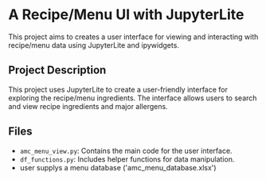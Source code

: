 # A Recipe/Menu UI with JupyterLite

This project aims to creates a user interface for viewing and interacting with recipe/menu data using JupyterLite and ipywidgets.

## Project Description

This project uses JupyterLite to create a user-friendly interface for exploring the recipe/menu ingredients. The interface allows users to search and view recipe ingredients and major allergens.

## Files

- `amc_menu_view.py`: Contains the main code for the user interface.
- `df_functions.py`: Includes helper functions for data manipulation.
- user supplys a menu database ('amc_menu_database.xlsx')
